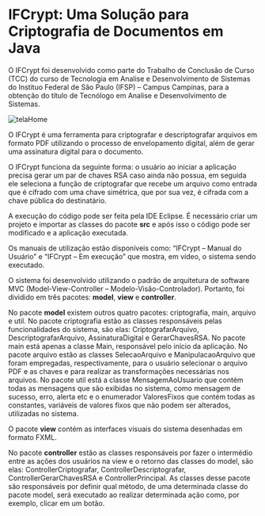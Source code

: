 # IFCrypt: Uma Solução para Criptografia de Documentos em Java

O IFCrypt foi desenvolvido como parte do Trabalho de Conclusão de Curso (TCC) do curso de Tecnologia em Analise e Desenvolvimento de Sistemas do Instituo Federal de São Paulo (IFSP) – Campus Campinas, para a obtenção do título de Tecnólogo em Analise e Desenvolvimento de Sistemas.

![telaHome](https://user-images.githubusercontent.com/48109661/122684347-4aecad80-d1db-11eb-90ea-fa43509c96dd.jpg)

O IFCrypt é uma ferramenta para criptografar e descriptografar arquivos em formato PDF utilizando o processo de envelopamento digital, além de gerar uma assinatura digital para o documento.

O IFCrypt funciona da seguinte forma: o usuário ao iniciar a aplicação precisa gerar um par de chaves RSA caso ainda não possua, em seguida ele seleciona a função de criptografar que recebe um arquivo como entrada que é cifrado com uma chave simétrica, que por sua vez, é cifrada com a chave pública do destinatário.

A execução do código pode ser feita pela IDE Eclipse. É necessário criar um projeto e importar as classes do pacote **src** e após isso o código pode ser modificado e a aplicação executada.

Os manuais de utilização estão disponíveis como: “IFCrypt – Manual do Usuário” e “IFCrypt – Em execução” que mostra, em vídeo, o sistema sendo executado.

O sistema foi desenvolvido utilizando o padrão de arquitetura de software MVC (Model-View-Controller – Modelo-Visão-Controlador). Portanto, foi dividido em três pacotes: **model**, **view** e **controller**. 

No pacote **model** existem outros quatro pacotes: criptografia, main, arquivo e util. No pacote criptografia estão as classes responsáveis pelas funcionalidades do sistema, são elas: CriptografarArquivo, DescriptografarArquivo, AssinaturaDigital e GerarChavesRSA. No pacote main está apenas a classe Main, responsável pelo início da aplicação. No pacote arquivo estão as classes SelecaoArquivo e ManipulacaoArquivo que foram empregadas, respectivamente, para o usuário selecionar o arquivo PDF e as chaves e para realizar as transformações necessárias nos arquivos. No pacote util está a classe MensagemAoUsuario que contém todas as mensagens que são exibidas no sistema, como mensagem de sucesso, erro, alerta etc e o enumerador ValoresFixos que contém todas as constantes, variáveis de valores fixos que não podem ser alterados, utilizadas no sistema. 

O pacote **view** contém as interfaces visuais do sistema desenhadas em formato FXML.

No pacote **controller** estão as classes responsáveis por fazer o intermédio entre as ações dos usuários na view e o retorno das classes do model, são elas: ControllerCriptografar, ControllerDescriptografar, ControllerGerarChavesRSA e ControllerPrincipal. As classes desse pacote são responsáveis por definir qual método, de uma determinada classe do pacote model, será executado ao realizar determinada ação como, por exemplo, clicar em um botão.
